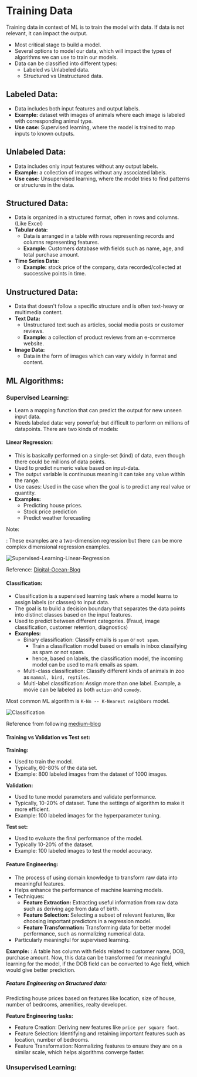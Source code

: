 # Training Data

Training data in context of ML is to train the model with data. If data is not relevant, it can impact the output.

- Most critical stage to build a model.
- Several options to model our data, which will impact the types of algorithms we can use to train our models.
- Data can be classified into different types:
  - Labeled vs Unlabeled data.
  - Structured vs Unstructured data.

## Labeled Data:
- Data includes both input features and output labels.
- **Example:** dataset with images of animals where each image is labeled with corresponding animal type.
- **Use case:** Supervised learning, where the model is trained to map inputs to known outputs.

## Unlabeled Data:
- Data includes only input features without any output labels.
- **Example:** a collection of images without any associated labels.
- **Use case:** Unsupervised learning, where the model tries to find patterns or structures in the data.

## Structured Data:
- Data is organized in a structured format, often in rows and columns. (Like Excel)
- **Tabular data:**
  - Data is arranged in a table with rows representing records and columns representing features.
  - **Example:** Customers database with fields such as name, age, and total purchase amount.
- **Time Series Data:**
  - **Example:** stock price of the company, data recorded/collected at successive points in time.
 
## Unstructured Data:
- Data that doesn't follow a specific structure and is often text-heavy or multimedia content.
- **Text Data:**
  - Unstructured text such as articles, social media posts or customer reviews.
  - **Example:** a collection of product reviews from an e-commerce website.
- **Image Data:**
  - Data in the form of images which can vary widely in format and content.

## ML Algorithms:

### Supervised Learning:
- Learn a mapping function that can predict the output for new unseen input data.
- Needs labeled data: very powerful; but difficult to perform on millions of datapoints.
There are two kinds of models:

#### Linear Regression:
- This is basically performed on a single-set (kind) of data, even though there could be millions of data points.
- Used to predict numeric value based on input-data.
- The output variable is continuous meaning it can take any value within the range.
- Use cases: Used in the case when the goal is to predict any real value or quantity.
- **Examples:**
  - Predicting house prices.
  - Stock price prediction
  - Predict weather forecasting

Note:

: These examples are a two-dimension regression but there can be more complex dimensional regression examples.

![Supervised-Learning-Linear-Regression](https://doimages.nyc3.cdn.digitaloceanspaces.com/002Blog/Simple%20linear%20regression.png)

Reference: [Digital-Ocean-Blog](https://www.digitalocean.com/resources/articles/what-is-linear-regression)

#### Classification:
- Classification is a supervised learning task where a model learns to assign labels (or classes) to input data. 
- The goal is to build a decision boundary that separates the data points into distinct classes based on the input features.
- Used to predict between different categories. (Fraud, image classification, customer retention, diagnostics)
- **Examples:**
  - Binary classification: Classify emails is `spam` or `not spam`.
    - Train a classification model based on emails in inbox classifying as spam or not spam.
    - hence, based on labels, the classification model, the incoming model can be used to mark emails as spam.
  - Multi-class classification: Classify different kinds of animals in zoo as `mammal, bird, reptiles`.
  - Multi-label classification: Assign more than one label. Example, a movie can be labeled as both `action` and `comedy`.

Most common ML algorithm is `K-Nn -- K-Nearest neighbors` model.

![Classification](https://miro.medium.com/v2/resize:fit:942/format:webp/1*s3GqPfKY_kphH9HKmNoSIA.png)

Reference from following [medium-blog](https://medium.com/@aakash013/master-supervised-learning-with-top-classification-techniques-af870f710c82)

#### Training vs Validation vs Test set:

**Training:**
- Used to train the model.
- Typically, 60-80% of the data set.
- Example: 800 labeled images from the dataset of 1000 images.

**Validation:**
- Used to tune model parameters and validate performance.
- Typically, 10-20% of dataset. Tune the settings of algorithm to make it more efficient.
- Example: 100 labeled images for the hyperparameter tuning.

**Test set:**
- Used to evaluate the final performance of the model.
- Typically 10-20% of the dataset.
- Example: 100 labeled images to test the model accuracy.

#### Feature Engineering:
- The process of using domain knowledge to transform raw data into meaningful features.
- Helps enhance the performance of machine learning models.
- Techniques:
  - **Feature Extraction:** Extracting useful information from raw data such as deriving age from data of birth.
  - **Feature Selection:** Selecting a subset of relevant features, like choosing important predictors in a regression model.
  - **Feature Transformation:** Transforming data for better model performance, such as normalizing numerical data.
- Particularly meaningful for supervised learning.

**Example:** 
: A table has column with fields related to customer name, DOB, purchase amount. Now, this data can be transformed
for meaningful learning for the model, if the DOB field can be converted to Age field, which would give better prediction.

##### Feature Engineering on Structured data:

Predicting house prices based on features like location, size of house, number of bedrooms, amenities, realty developer.

**Feature Engineering tasks:**
- Feature Creation: Deriving new features like `price per square foot`.
- Feature Selection: Identifying and retaining important features such as location, number of bedrooms.
- Feature Transformation: Normalizing features to ensure they are on a similar scale, which helps algorithms converge faster.

### Unsupervised Learning:

